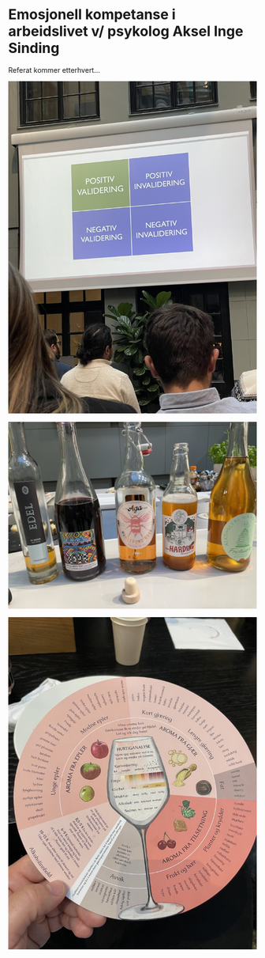 # Emosjonell kompetanse i arbeidslivet v/ psykolog Aksel Inge Sinding

Referat kommer etterhvert...

![Bilde fra fagkveld](https://github.com/novanet/fagkvelder/blob/master/docs/20230511/content/IMG_6633.jpg)

![Bilde fra fagkveld](https://github.com/novanet/fagkvelder/blob/master/docs/20230511/content/IMG_6637.jpg)

![Bilde fra fagkveld](https://github.com/novanet/fagkvelder/blob/master/docs/20230511/content/IMG_6635.jpg)
